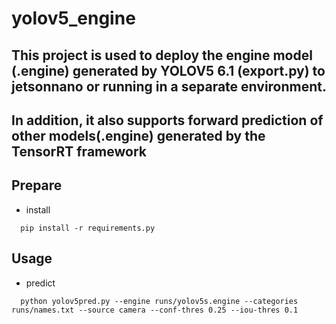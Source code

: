 # yolov5_engine
## This project is used to deploy the engine model (.engine) generated by YOLOV5 6.1 (export.py) to jetsonnano or running in a separate environment.
## In addition, it also supports forward prediction of other models(.engine) generated by the TensorRT framework
## Prepare ##
- install
```
  pip install -r requirements.py
 ```
## Usage ##
- predict
```
  python yolov5pred.py --engine runs/yolov5s.engine --categories runs/names.txt --source camera --conf-thres 0.25 --iou-thres 0.1
```
